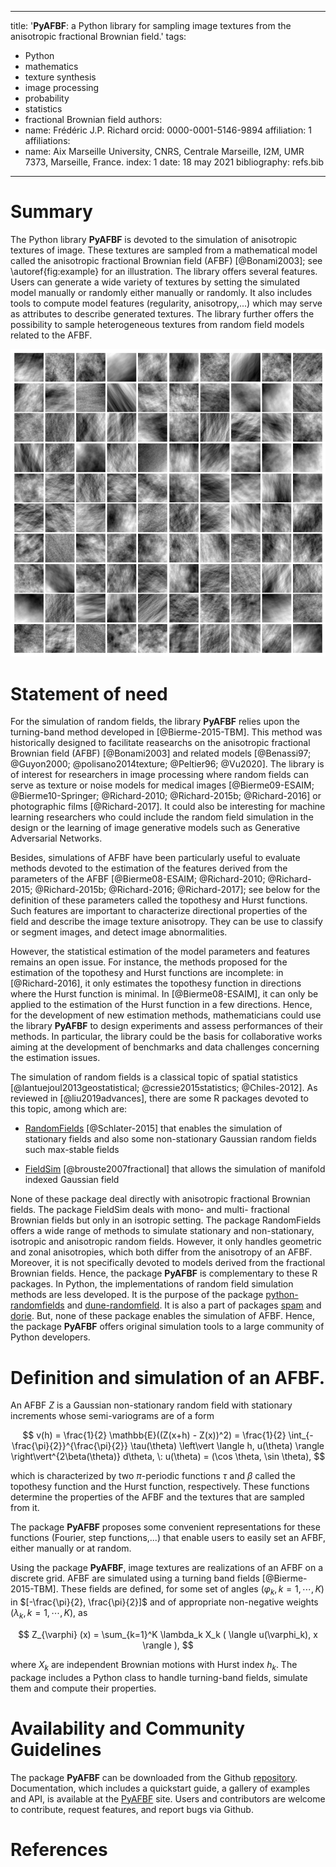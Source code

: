 
---
title: '**PyAFBF**: a Python library for sampling image textures from the anisotropic fractional Brownian field.'
tags:
- Python
- mathematics
- texture synthesis
- image processing
- probability
- statistics
- fractional Brownian field
authors:
- name: Frédéric J.P. Richard
  orcid: 0000-0001-5146-9894
  affiliation: 1
affiliations:
- name: Aix Marseille University, CNRS, Centrale Marseille, I2M, UMR 7373, Marseille, France.
  index: 1
date: 18 may 2021
bibliography: refs.bib
---

# Summary

The Python library **PyAFBF** is devoted to the simulation of anisotropic textures of image. These textures are sampled from a mathematical model called the anisotropic fractional Brownian field (AFBF) [@Bonami2003]; see \autoref{fig:example} for an illustration. The library offers several features. Users can generate a wide variety of textures by setting the simulated model manually or randomly either manually or randomly. It also includes tools to compute model features (regularity, anisotropy,...) which may serve as attributes to describe generated textures. The library further offers the possibility to sample heterogeneous textures from random field models related to the AFBF.

![A patchwork of simulated textures. \label{fig:example}](patchwork.png)

# Statement of need

For the simulation of random fields, the library **PyAFBF** relies upon the turning-band method developed in [@Bierme-2015-TBM]. This method was historically designed to facilitate reasearchs on the anisotropic fractional Brownian field (AFBF) [@Bonami2003] and related models [@Benassi97; @Guyon2000; @polisano2014texture; @Peltier96; @Vu2020]. The library is of interest for researchers in image processing where random fields can serve as texture or noise models for medical images [@Bierme09-ESAIM; @Bierme10-Springer; @Richard-2010; @Richard-2015b; @Richard-2016] or photographic films [@Richard-2017]. It could also be interesting for machine learning researchers who could include the random field simulation in the design or the learning of image generative models such as Generative Adversarial Networks. 

Besides, simulations of AFBF have been particularly useful to evaluate methods devoted to the estimation of the features derived from the parameters of the AFBF [@Bierme08-ESAIM; @Richard-2010; @Richard-2015; @Richard-2015b; @Richard-2016; @Richard-2017]; see below for the definition of these parameters called the topothesy and Hurst functions. Such features are important to characterize directional properties of the field and describe the image texture anisotropy. They can be use to classify or segment images, and detect image abnormalities. 

However, the statistical estimation of the model parameters and features remains an open issue. For instance, the methods proposed for the estimation of the topothesy and Hurst functions are incomplete: in [@Richard-2016], it only estimates the topothesy function in directions where the Hurst function is minimal. In [@Bierme08-ESAIM], it can only be applied to the estimation of the Hurst function in a few directions. Hence, for the development of new estimation methods, mathematicians could use the library **PyAFBF** to design experiments and assess performances of their methods. In particular, the library could be the basis for collaborative works aiming at the development of benchmarks and data challenges concerning the estimation issues. 

The simulation of random fields is a classical topic of spatial statistics [@lantuejoul2013geostatistical; @cressie2015statistics; @Chiles-2012]. As reviewed in [@liu2019advances], there are some R packages devoted to this topic, among which are:

- [RandomFields](https://cran.r-project.org/web/packages/RandomFields/) [@Schlater-2015] that enables the simulation of stationary fields and also some non-stationary Gaussian random fields such max-stable fields
    
- [FieldSim](https://cran.r-project.org/web/packages/FieldSim/FieldSim.pdf) [@brouste2007fractional] that allows the simulation of manifold indexed Gaussian field
    

None of these package deal directly with anisotropic fractional Brownian fields. The package FieldSim deals with mono- and multi- fractional Brownian fields but only in an isotropic setting. The package RandomFields offers a wide range of methods to simulate stationary and non-stationary, isotropic and anisotropic random fields. However, it only handles geometric and zonal anisotropies, which both differ from the anisotropy of an AFBF. Moreover, it is not specifically devoted to models derived from the fractional Brownian fields. Hence, the package **PyAFBF** is complementary to these R packages. In Python, the implementations of random field simulation methods are less developed. It is the purpose of the package [python-randomfields](https://github.com/dubourg/python-randomfields) and [dune-randomfield](https://gitlab.dune-project.org/oklein/dune-randomfield). It is also a part of packages [spam](https://ttk.gricad-pages.univ-grenoble-alpes.fr/spam/index.html) and [dorie](https://hermes.iup.uni-heidelberg.de/dorie_doc/master/html/index.html). But, none of these package enables the simulation of AFBF. Hence, the package **PyAFBF** offers original simulation tools to a large community of Python developers. 

# Definition and simulation of an AFBF.

An AFBF $Z$ is a Gaussian non-stationary random field with stationary increments whose semi-variograms are of a form

$$
v(h) = \frac{1}{2} \mathbb{E}((Z(x+h) - Z(x))^2) = \frac{1}{2} \int_{-\frac{\pi}{2}}^{\frac{\pi}{2}} \tau(\theta) \left\vert \langle h, u(\theta) \rangle \right\vert^{2\beta(\theta)} d\theta, \: u(\theta) = (\cos \theta, \sin \theta),
$$

which is characterized by two $\pi$-periodic functions $\tau$ and $\beta$ called the topothesy function and the Hurst function, respectively. These functions determine the properties of the AFBF and the textures that are sampled from it.

The package **PyAFBF** proposes some convenient representations for these functions (Fourier, step functions,...) that enable users to easily set an AFBF, either manually or at random.

Using the package **PyAFBF**, image textures are realizations of an AFBF on a discrete grid. AFBF are simulated using a turning band fields [@Bierme-2015-TBM]. These fields are defined, for some set of angles $(\varphi_k, k=1,\cdots,K)$ in $[-\frac{\pi}{2}, \frac{\pi}{2}]$ and of appropriate non-negative weights $(\lambda_k, k=1,\cdots,K)$, as

$$ Z_{\varphi} (x)  = \sum_{k=1}^K \lambda_k X_k ( \langle u(\varphi_k), x \rangle ), $$

where $X_k$ are independent Brownian motions with Hurst index $h_k$. The package includes a Python class to handle turning-band fields, simulate them and compute their properties.

# Availability and Community Guidelines

The package **PyAFBF** can be downloaded from the Github [repository](https://github.com/fjprichard/PyAFBF). Documentation, which includes a quickstart guide, a gallery of examples and API, is available at the [PyAFBF](https://fjprichard.github.io/PyAFBF/) site. Users and contributors are welcome to contribute, request features, and report bugs via Github.

# References
